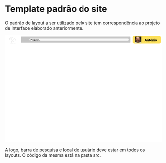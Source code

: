 # Template padrão do site

O padrão de layout a ser utilizado pelo site tem correspondência ao projeto de Interface elaborado anteriormente.

![Wireframe padrão](img/padrao.png)

A logo, barra de pesquisa e local de usuário deve estar em todos os layouts.
O código da mesma está na pasta src.